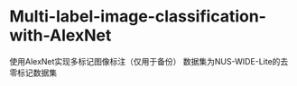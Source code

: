 # Multi-label-image-classification-with-AlexNet
使用AlexNet实现多标记图像标注（仅用于备份）
数据集为NUS-WIDE-Lite的去零标记数据集
